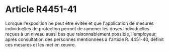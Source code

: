 # Article R4451-41

Lorsque l'exposition ne peut être évitée et que l'application de mesures individuelles de protection permet de ramener les doses individuelles reçues à un niveau aussi bas que raisonnablement possible, l'employeur, après consultation des personnes mentionnées à l'article R. 4451-40, définit ces mesures et les met en œuvre.